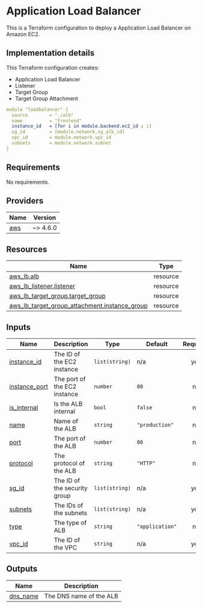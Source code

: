 # Application Load Balancer
This is a Terraform configuration to deploy a Application Load Balancer on Amazon EC2.

## Implementation details

This Terraform configuration creates:

-  Application Load Balancer
-  Listener
-  Target Group
-  Target Group Attachment

```yaml
module "loadbalancer" {
  source        = "./alb"
  name          = "frontend"
  instance_id   = [for i in module.backend.ec2_id : i]
  sg_id         = [module.network.sg_alb_id]
  vpc_id        = module.network.vpc_id
  subnets       = module.network.subnet
}
```

<!-- BEGIN_TF_DOCS -->
## Requirements

No requirements.

## Providers

| Name | Version |
|------|---------|
| <a name="provider_aws"></a> [aws](#provider\_aws) | ~> 4.6.0 |

## Resources

| Name | Type |
|------|------|
| [aws_lb.alb](https://registry.terraform.io/providers/hashicorp/aws/latest/docs/resources/lb) | resource |
| [aws_lb_listener.listener](https://registry.terraform.io/providers/hashicorp/aws/latest/docs/resources/lb_listener) | resource |
| [aws_lb_target_group.target_group](https://registry.terraform.io/providers/hashicorp/aws/latest/docs/resources/lb_target_group) | resource |
| [aws_lb_target_group_attachment.instance_group](https://registry.terraform.io/providers/hashicorp/aws/latest/docs/resources/lb_target_group_attachment) | resource |

## Inputs

| Name | Description | Type | Default | Required |
|------|-------------|------|---------|:--------:|
| <a name="input_instance_id"></a> [instance\_id](#input\_instance\_id) | The ID of the EC2 instance | `list(string)` | n/a | yes |
| <a name="input_instance_port"></a> [instance\_port](#input\_instance\_port) | The port of the EC2 instance | `number` | `80` | no |
| <a name="input_is_internal"></a> [is\_internal](#input\_is\_internal) | Is the ALB internal | `bool` | `false` | no |
| <a name="input_name"></a> [name](#input\_name) | Name of the ALB | `string` | `"production"` | no |
| <a name="input_port"></a> [port](#input\_port) | The port of the ALB | `number` | `80` | no |
| <a name="input_protocol"></a> [protocol](#input\_protocol) | The protocol of the ALB | `string` | `"HTTP"` | no |
| <a name="input_sg_id"></a> [sg\_id](#input\_sg\_id) | The ID of the security group | `list(string)` | n/a | yes |
| <a name="input_subnets"></a> [subnets](#input\_subnets) | The IDs of the subnets | `list(string)` | n/a | yes |
| <a name="input_type"></a> [type](#input\_type) | The type of ALB | `string` | `"application"` | no |
| <a name="input_vpc_id"></a> [vpc\_id](#input\_vpc\_id) | The ID of the VPC | `string` | n/a | yes |

## Outputs

| Name | Description |
|------|-------------|
| <a name="output_dns_name"></a> [dns\_name](#output\_dns\_name) | The DNS name of the ALB |
<!-- END_TF_DOCS -->